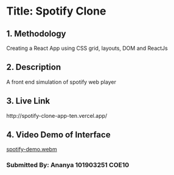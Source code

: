 <h1>Title: Spotify Clone</h1>

<h2>1. Methodology</h2>
<p>Creating a React App using CSS grid, layouts, DOM and ReactJs</p>
<h2>2. Description</h2>
<p>A front end simulation of spotify web player</p>
<h2>3. Live Link</h2>
<p>http://spotify-clone-app-ten.vercel.app/</p>
<h2>4. Video Demo of Interface</h2>

[spotify-demo.webm](https://user-images.githubusercontent.com/78272033/183287300-1e2fd982-4e13-41f5-af38-1ce548381031.webm)

<h3>Submitted By: Ananya 101903251 COE10</h3>




